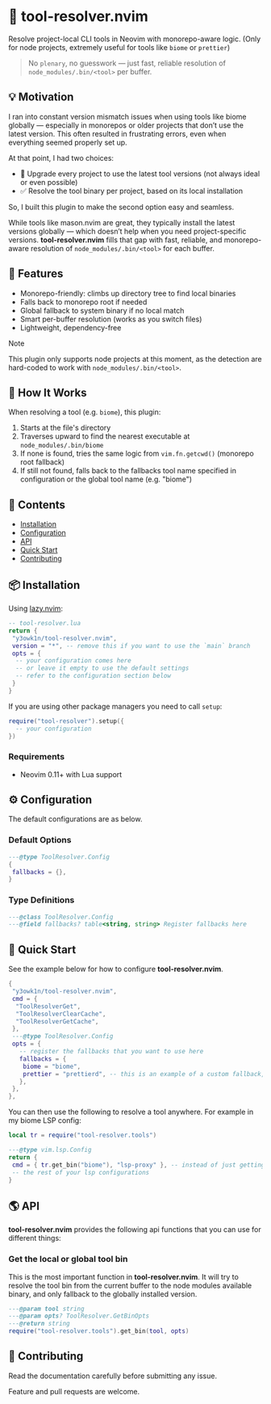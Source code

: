 # 🧰 tool-resolver.nvim

Resolve project-local CLI tools in Neovim with monorepo-aware logic. (Only for node projects, extremely useful for tools like `biome` or `prettier`)

> No `plenary`, no guesswork — just fast, reliable resolution of `node_modules/.bin/<tool>` per buffer.

<!-- panvimdoc-ignore-start -->

## 💡 Motivation

I ran into constant version mismatch issues when using tools like biome globally — especially in monorepos or older projects that don’t use the latest version. This often resulted in frustrating errors, even when everything seemed properly set up.

At that point, I had two choices:

- 🚧 Upgrade every project to use the latest tool versions (not always ideal or even possible)
- ✅ Resolve the tool binary per project, based on its local installation

So, I built this plugin to make the second option easy and seamless.

While tools like mason.nvim are great, they typically install the latest versions globally — which doesn’t help when you need project-specific versions. **tool-resolver.nvim** fills that gap with fast, reliable, and monorepo-aware resolution of `node_modules/.bin/<tool>` for each buffer.

<!-- panvimdoc-ignore-end -->

## 🚀 Features

- Monorepo-friendly: climbs up directory tree to find local binaries
- Falls back to monorepo root if needed
- Global fallback to system binary if no local match
- Smart per-buffer resolution (works as you switch files)
- Lightweight, dependency-free

> [!NOTE]
> This plugin only supports node projects at this moment, as the detection are hard-coded to work with `node_modules/.bin/<tool>`.

## 🧠 How It Works

When resolving a tool (e.g. `biome`), this plugin:

1. Starts at the file's directory
2. Traverses upward to find the nearest executable at `node_modules/.bin/biome`
3. If none is found, tries the same logic from `vim.fn.getcwd()` (monorepo root fallback)
4. If still not found, falls back to the fallbacks tool name specified in configuration or the global tool name (e.g. "biome")

<!-- panvimdoc-ignore-start -->

## 📕 Contents

- [Installation](#-installation)
- [Configuration](#%EF%B8%8F-configuration)
- [API](#-api)
- [Quick Start](#-quick-start)
- [Contributing](#-contributing)

<!-- panvimdoc-ignore-end -->

## 📦 Installation

Using [lazy.nvim](https://github.com/folke/lazy.nvim):

```lua
-- tool-resolver.lua
return {
 "y3owk1n/tool-resolver.nvim",
 version = "*", -- remove this if you want to use the `main` branch
 opts = {
  -- your configuration comes here
  -- or leave it empty to use the default settings
  -- refer to the configuration section below
 }
}
```

If you are using other package managers you need to call `setup`:

```lua
require("tool-resolver").setup({
  -- your configuration
})
```

### Requirements

- Neovim 0.11+ with Lua support

## ⚙️ Configuration

The default configurations are as below.

### Default Options

```lua
---@type ToolResolver.Config
{
 fallbacks = {},
}
```

### Type Definitions

```lua
---@class ToolResolver.Config
---@field fallbacks? table<string, string> Register fallbacks here
```

## 🚀 Quick Start

See the example below for how to configure **tool-resolver.nvim**.

```lua
{
 "y3owk1n/tool-resolver.nvim",
 cmd = {
  "ToolResolverGet",
  "ToolResolverClearCache",
  "ToolResolverGetCache",
 },
 ---@type ToolResolver.Config
 opts = {
   -- register the fallbacks that you want to use here
   fallbacks = {
    biome = "biome",
    prettier = "prettierd", -- this is an example of a custom fallback, instead of fallback to `prettier`, fallback to `prettierd` instead.
   },
 },
},
```

You can then use the following to resolve a tool anywhere. For example in my biome LSP config:

```lua
local tr = require("tool-resolver.tools")

---@type vim.lsp.Config
return {
 cmd = { tr.get_bin("biome"), "lsp-proxy" }, -- instead of just getting it from the global bin, use tool-resolver for it.
 -- the rest of your lsp configurations
}
```

## 🌎 API

**tool-resolver.nvim** provides the following api functions that you can use for different things:

### Get the local or global tool bin

This is the most important function in **tool-resolver.nvim**. It will try to resolve the tool bin from the current buffer to the node modules available binary, and only fallback to the globally installed version.

```lua
---@param tool string
---@param opts? ToolResolver.GetBinOpts
---@return string
require("tool-resolver.tools").get_bin(tool, opts)
```

<!-- panvimdoc-ignore-start -->

## 🤝 Contributing

Read the documentation carefully before submitting any issue.

Feature and pull requests are welcome.

<!-- panvimdoc-ignore-end -->
